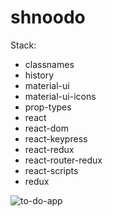 # shnoodo

Stack:
- classnames
- history
- material-ui
- material-ui-icons
- prop-types
- react
- react-dom
- react-keypress
- react-redux
- react-router-redux
- react-scripts
- redux

![to-do-app](https://media.giphy.com/media/3o752mE1I1F8rIzxba/giphy.gif)
